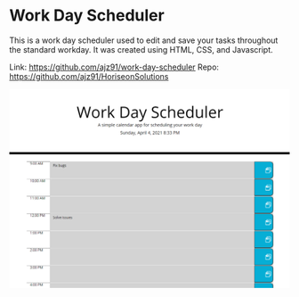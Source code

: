 # Work Day Scheduler
This is a work day scheduler used to edit and save your tasks throughout the standard workday. It was created using HTML, CSS, and Javascript.

Link: https://github.com/ajz91/work-day-scheduler
Repo: https://github.com/ajz91/HoriseonSolutions

![screenshot](/Develop/screenshot.png)
